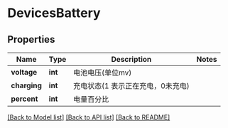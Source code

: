 # DevicesBattery

## Properties
Name | Type | Description | Notes
------------ | ------------- | ------------- | -------------
**voltage** | **int** | 电池电压(单位mv) | 
**charging** | **int** | 充电状态(1 表示正在充电，0未充电) | 
**percent** | **int** | 电量百分比 | 

[[Back to Model list]](../README.md#documentation-for-models) [[Back to API list]](../README.md#documentation-for-api-endpoints) [[Back to README]](../README.md)


